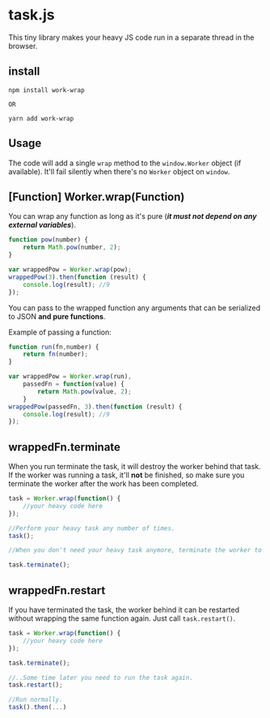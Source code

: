 # task.js
This tiny library makes your heavy JS code run in a separate thread in the browser.

## install

```
npm install work-wrap

OR

yarn add work-wrap

```

## Usage

The code will add a single `wrap` method to the `window.Worker` object (if available). It'll fail silently when there's no `Worker` object on `window`.

## [Function] Worker.wrap(Function)

You can wrap any function as long as it's pure (**_it must not depend on any external variables_**).

```javascript
function pow(number) {
	return Math.pow(number, 2);
}

var wrappedPow = Worker.wrap(pow);
wrappedPow(3).then(function (result) {
	console.log(result); //9
});
```

You can pass to the wrapped function any arguments that can be serialized to JSON **and pure functions**.

Example of passing a function:
```javascript
function run(fn,number) {
	return fn(number);
}

var wrappedPow = Worker.wrap(run),
    passedFn = function(value) {
        return Math.pow(value, 2);
    }
wrappedPow(passedFn, 3).then(function (result) {
	console.log(result); //9
});
```


## wrappedFn.terminate

When you run terminate the task, it will destroy the worker behind that task. If the worker was running a task, it'll **not** be finished, so make sure you terminate the worker after the work has been completed.

```javascript
task = Worker.wrap(function() {
    //your heavy code here
});

//Perform your heavy task any number of times.
task();

//When you don't need your heavy task anymore, terminate the worker to free the resources and avoid memory leaks.

task.terminate();
```


## wrappedFn.restart

If you have terminated the task, the worker behind it can be restarted without wrapping the same function again. Just call `task.restart()`.

```javascript
task = Worker.wrap(function() {
    //your heavy code here
});

task.terminate();

//..Some time later you need to run the task again.
task.restart();

//Run normally.
task().then(...)
```
